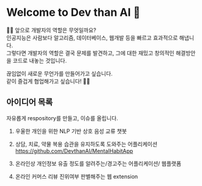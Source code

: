 # Welcome to Dev than AI 👋

🙋‍♀️ 앞으로 개발자의 역할은 무엇일까요?  
인공지능은 사람보다 알고리즘, 데이터베이스, 웹개발 등을 빠르고 효과적으로 해냅니다.  
그렇다면 개발자의 역할은 결국 문제를 발견하고, 그에 대한 재밌고 창의적인 해결방안을 코드로 내놓는 것입니다.  

끊임없이 새로운 무언가를 만들어가고 싶습니다.  
같이 즐겁게 협업해가고 싶습니다! 🙋‍♀️

## 아이디어 목록
자유롭게 respository를 만들고, 이슈를 올립니다.

1. 우울한 개인을 위한 NLP 기반 상호 음성 교류 챗봇  
2. 상담, 치료, 약물 복용 습관을 유지하도록 도와주는 어플리케이션  
https://github.com/DevthanAI/MentalHabitApp  

3. 온라인상 개인정보 유출 정도를 알려주는/경고주는 어플리케이션/ 웹플랫폼  
4. 온라인 커머스 리뷰 진위여부 판별해주는 웹 extension
